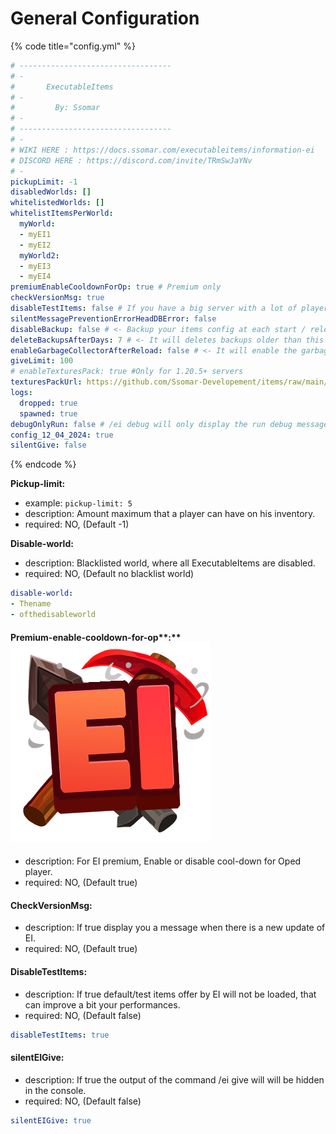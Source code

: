 # General Configuration

{% code title="config.yml" %}
```yaml
# ----------------------------------
# -
#       ExecutableItems
# -
#         By: Ssomar
# -
# ----------------------------------
# -
# WIKI HERE : https://docs.ssomar.com/executableitems/information-ei
# DISCORD HERE : https://discord.com/invite/TRmSwJaYNv
# -
pickupLimit: -1
disabledWorlds: []
whitelistedWorlds: []
whitelistItemsPerWorld:
  myWorld:
  - myEI1
  - myEI2
  myWorld2:
  - myEI3
  - myEI4
premiumEnableCooldownForOp: true # Premium only
checkVersionMsg: true
disableTestItems: false # If you have a big server with a lot of players, it's recommended to turn this option on true
silentMessagePreventionErrorHeadDBError: false
disableBackup: false # <- Backup your items config at each start / reload of the server
deleteBackupsAfterDays: 7 # <- It will deletes backups older than this number of days
enableGarbageCollectorAfterReload: false # <- It will enable the garbage collector after a reload of the server
giveLimit: 100
# enableTexturesPack: true #Only for 1.20.5+ servers
texturesPackUrl: https://github.com/Ssomar-Developement/items/raw/main/__textures__/ExecutableItems_Pack.zip # Only for 1.20.5+ servers
logs:
  dropped: true
  spawned: true
debugOnlyRun: false # /ei debug will only display the run debug message
config_12_04_2024: true
silentGive: false

```
{% endcode %}



**Pickup-limit:**

* example: `pickup-limit: 5`
* description: Amount maximum that a player can have on his inventory.
* required: NO, (Default -1)



**Disable-world:**

* description: Blacklisted world, where all ExecutableItems are disabled.
* required: NO, (Default no blacklist world)

```yaml
disable-world:
- Thename
- ofthedisableworld
```

#### Premium-enable-cooldown-for-op**:** <img src="../../.gitbook/assets/Executable Items Color3.png" alt="" data-size="line">

* description: For EI premium, Enable or disable cool-down for Oped player.
* required: NO, (Default true)

#### CheckVersionMsg:

* description: If true display you a message when there is a new update of EI.
* required: NO, (Default true)

#### DisableTestItems:

* description: If true default/test items offer by EI will not be loaded, that can improve a bit your performances.
* required: NO, (Default false)

```yaml
disableTestItems: true
```

#### silentEIGive:

* description: If true the output of the command /ei give will will be hidden in the console.
* required: NO, (Default false)

```yaml
silentEIGive: true
```
